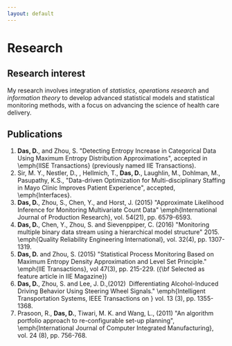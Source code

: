 ```yaml
---
layout: default
---
```


# Research

## Research interest

My research involves integration of *statistics*, *operations research* and *information theory* to develop advanced statistical models and statistical monitoring methods, with a focus on advancing the science of health care delivery.

## Publications

1. **Das, D.**, and Zhou, S. "Detecting Entropy Increase in Categorical Data Using Maximum Entropy Distribution Approximations", accepted in \emph{IISE Transactions} (previously named IIE Transactions).
2. Sir, M. Y., Nestler, D., , Hellmich, T., **Das, D.**, Laughlin, M., Dohlman, M., Pasupathy, K.S., "Data-driven Optimization for Multi-disciplinary Staffing in Mayo Clinic Improves Patient Experience", accepted, \emph{Interfaces}.
3. **Das, D.**, Zhou, S., Chen, Y., and Horst, J. (2015) "Approximate Likelihood Inference for Monitoring Multivariate Count Data" \emph{International Journal of Production Research}, vol. 54(21), pp. 6579-6593.
4. **Das, D.**, Chen, Y., Zhou, S. and Sievenppiper, C. (2016) "Monitoring multiple binary data stream using a hierarchical model structure" 2015. \emph{Quality Reliability Engineering International}, vol. 32(4), pp. 1307-1319.
5. **Das, D.** and Zhou, S. (2015) "Statistical Process Monitoring Based on Maximum Entropy Density Approximation and Level Set Principle." \emph{IIE Transactions}, vol 47(3), pp. 215-229. ({\bf Selected as feature article in IIE Magazine})
6. **Das, D.**, Zhou, S. and Lee, J. D.,(2012)` `Differentiating Alcohol-Induced Driving Behavior Using Steering Wheel Signals." \emph{Intelligent Transportation Systems, IEEE Transactions on
} vol. 13 (3), pp. 1355-1368.
7. Prasoon, R., **Das, D.**, Tiwari, M. K. and  Wang, L., (2011) "An algorithm portfolio approach to re-configurable set-up planning", \emph{International Journal of Computer Integrated Manufacturing}, vol. 24 (8), pp. 756-768.


